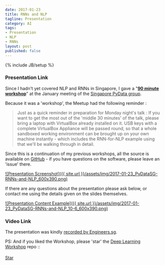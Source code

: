 ```yaml
---
date: 2017-01-23
title: RNNs and NLP
tagline: Presentation
category: AI
tags:
- Presentation
- NLP
- RNNs
layout: post
published: false
---
```

{% include JB/setup %}



### Presentation Link

Since I hadn't yet covered NLP and RNNs in Singapore, I gave a 
"<strong><a href="http://redcatlabs.com/2017-01-23_PyDataSG_RNNs-for-NLP/" target="_blank">90 minute workshop</a></strong>" at the 
January meeting of the [Singapore PyData group](https://www.meetup.com/PyData-SG/events/235981761/).

Because it was a 'workshop', the Meetup had the following reminder :

>   Just as a quick reminder in preparation for Monday night's talk : If you want to get the most out of the 'middle 30 minutes' of the talk, please bring a laptop with VirtualBox already installed on it. USB keys with
>   a complete VirtualBox Appliance will be passed round, so that a whole sandboxed working environment can be brought up on your own machine instantly - which includes the RNN-for-NLP example using that we'll be walking through in detail.

Since this is a continuation of my previous workshops, all the source is available 
on <a href="https://github.com/mdda/deep-learning-workshop" target="_blank">GitHub</a> - 
if you have questions on the software, please leave an 'issue' there.


<a href="http://redcatlabs.com/2017-01-23_PyDataSG_RNNs-for-NLP/" target="_blank">
![Presentation Screenshot]({{ site.url }}/assets/img/2017-01-23_PyDataSG-RNNs-and-NLP_600x390.png)
</a>

If there are any questions about the presentation please ask below, 
or contact me using the details given on the slides themselves.

<a href="http://redcatlabs.com/2017-01-23_PyDataSG_RNNs-for-NLP/#/10/6" target="_blank">
![Presentation Content Example]({{ site.url }}/assets/img/2017-01-23_PyDataSG-RNNs-and-NLP_10-6_600x390.png)
</a>


### Video Link

The presentation was kindly <a href="https://engineers.sg/v/1370" target="_blank">recorded by Engineers.sg</a>.



PS:  And if you liked the Workshop, please 'star' the <a href="https://github.com/mdda/deep-learning-workshop" target="_blank">Deep Learning Workshop</a> repo ::
<!-- From :: https://buttons.github.io/ -->
<!-- Place this tag where you want the button to render. -->
<span style="position:relative;top:5px;">
<a aria-label="Star mdda/deep-learning-workshop on GitHub" data-count-aria-label="# stargazers on GitHub" data-count-api="/repos/mdda/deep-learning-workshop#stargazers_count" data-count-href="/mdda/deep-learning-workshop/stargazers" data-icon="octicon-star" href="https://github.com/mdda/deep-learning-workshop" class="github-button">Star</a>
<!-- Place this tag right after the last button or just before your close body tag. -->
<script async defer id="github-bjs" src="https://buttons.github.io/buttons.js"></script>
</span>




